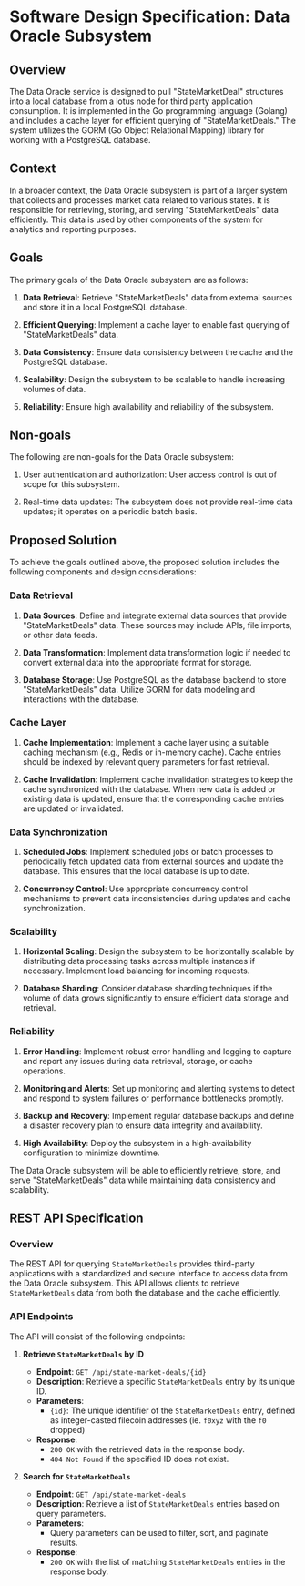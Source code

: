 # Software Design Specification: Data Oracle Subsystem

## Overview
The Data Oracle service is designed to pull "StateMarketDeal" structures into a local database from a lotus node for third party application consumption. It is implemented in the Go programming language (Golang) and includes a cache layer for efficient querying of "StateMarketDeals." The system utilizes the GORM (Go Object Relational Mapping) library for working with a PostgreSQL database.

## Context
In a broader context, the Data Oracle subsystem is part of a larger system that collects and processes market data related to various states. It is responsible for retrieving, storing, and serving "StateMarketDeals" data efficiently. This data is used by other components of the system for analytics and reporting purposes.

## Goals
The primary goals of the Data Oracle subsystem are as follows:

1. **Data Retrieval**: Retrieve "StateMarketDeals" data from external sources and store it in a local PostgreSQL database.

2. **Efficient Querying**: Implement a cache layer to enable fast querying of "StateMarketDeals" data.

3. **Data Consistency**: Ensure data consistency between the cache and the PostgreSQL database.

4. **Scalability**: Design the subsystem to be scalable to handle increasing volumes of data.

5. **Reliability**: Ensure high availability and reliability of the subsystem.

## Non-goals
The following are non-goals for the Data Oracle subsystem:

1. User authentication and authorization: User access control is out of scope for this subsystem.

2. Real-time data updates: The subsystem does not provide real-time data updates; it operates on a periodic batch basis.

## Proposed Solution
To achieve the goals outlined above, the proposed solution includes the following components and design considerations:

### Data Retrieval
1. **Data Sources**: Define and integrate external data sources that provide "StateMarketDeals" data. These sources may include APIs, file imports, or other data feeds.

2. **Data Transformation**: Implement data transformation logic if needed to convert external data into the appropriate format for storage.

3. **Database Storage**: Use PostgreSQL as the database backend to store "StateMarketDeals" data. Utilize GORM for data modeling and interactions with the database.

### Cache Layer
1. **Cache Implementation**: Implement a cache layer using a suitable caching mechanism (e.g., Redis or in-memory cache). Cache entries should be indexed by relevant query parameters for fast retrieval.

2. **Cache Invalidation**: Implement cache invalidation strategies to keep the cache synchronized with the database. When new data is added or existing data is updated, ensure that the corresponding cache entries are updated or invalidated.

### Data Synchronization
1. **Scheduled Jobs**: Implement scheduled jobs or batch processes to periodically fetch updated data from external sources and update the database. This ensures that the local database is up to date.

2. **Concurrency Control**: Use appropriate concurrency control mechanisms to prevent data inconsistencies during updates and cache synchronization.

### Scalability
1. **Horizontal Scaling**: Design the subsystem to be horizontally scalable by distributing data processing tasks across multiple instances if necessary. Implement load balancing for incoming requests.

2. **Database Sharding**: Consider database sharding techniques if the volume of data grows significantly to ensure efficient data storage and retrieval.

### Reliability
1. **Error Handling**: Implement robust error handling and logging to capture and report any issues during data retrieval, storage, or cache operations.

2. **Monitoring and Alerts**: Set up monitoring and alerting systems to detect and respond to system failures or performance bottlenecks promptly.

3. **Backup and Recovery**: Implement regular database backups and define a disaster recovery plan to ensure data integrity and availability.

4. **High Availability**: Deploy the subsystem in a high-availability configuration to minimize downtime.

The Data Oracle subsystem will be able to efficiently retrieve, store, and serve "StateMarketDeals" data while maintaining data consistency and scalability.

## REST API Specification

### Overview
The REST API for querying `StateMarketDeals` provides third-party applications with a standardized and secure interface to access data from the Data Oracle subsystem. This API allows clients to retrieve `StateMarketDeals` data from both the database and the cache efficiently.

### API Endpoints
The API will consist of the following endpoints:

1. **Retrieve `StateMarketDeals` by ID**
   - **Endpoint**: `GET /api/state-market-deals/{id}`
   - **Description**: Retrieve a specific `StateMarketDeals` entry by its unique ID.
   - **Parameters**:
     - `{id}`: The unique identifier of the `StateMarketDeals` entry, defined as integer-casted filecoin addresses (ie. `f0xyz` with the `f0` dropped) 
   - **Response**:
     - `200 OK` with the retrieved data in the response body.
     - `404 Not Found` if the specified ID does not exist.

2. **Search for `StateMarketDeals`**
   - **Endpoint**: `GET /api/state-market-deals`
   - **Description**: Retrieve a list of `StateMarketDeals` entries based on query parameters.
   - **Parameters**:
     - Query parameters can be used to filter, sort, and paginate results.
   - **Response**:
     - `200 OK` with the list of matching `StateMarketDeals` entries in the response body.

